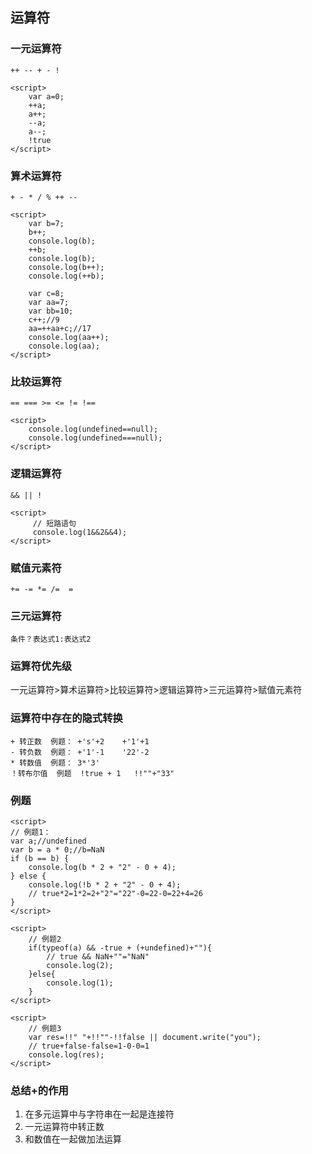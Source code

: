 ## 运算符

### 一元运算符  
    ++ -- + - ! 

	<script>
		var a=0;
		++a;
		a++;
		--a;
		a--;
		!true
	</script>

### 算术运算符  
    + - * / % ++ --

	<script>
		var b=7;
		b++;
		console.log(b);
		++b;
		console.log(b);
		console.log(b++);
		console.log(++b);

		var c=8;
		var aa=7;
		var bb=10;
		c++;//9
		aa=++aa+c;//17
		console.log(aa++);
		console.log(aa);
	</script>

### 比较运算符  
    == === >= <= != !==

	<script>
		console.log(undefined==null);
		console.log(undefined===null);
	</script>

### 逻辑运算符  
    && || !

	<script>
		 // 短路语句
		 console.log(1&&2&&4);
	</script> 

### 赋值元素符	
    += -= *= /=  =

### 三元运算符  
    条件？表达式1:表达式2

### 运算符优先级  

一元运算符>算术运算符>比较运算符>逻辑运算符>三元运算符>赋值元素符

### 运算符中存在的隐式转换

	+ 转正数  例题： +'s'+2    +'1'+1
	- 转负数  例题： +'1'-1    '22'-2
	* 转数值  例题： 3*'3'
	！转布尔值  例题  !true + 1   !!""+"33"

### 例题

    <script>
	// 例题1：
	var a;//undefined
	var b = a * 0;//b=NaN
	if (b == b) {
	    console.log(b * 2 + "2" - 0 + 4);
	} else {
	    console.log(!b * 2 + "2" - 0 + 4);
	    // true*2=1*2=2+"2"="22"-0=22-0=22+4=26
	}
    </script>	

    <script>
        // 例题2
        if(typeof(a) && -true + (+undefined)+""){
            // true && NaN+""="NaN"
            console.log(2);
        }else{
            console.log(1);
        }
    </script>	

    <script>
        // 例题3
        var res=!!" "+!!""-!!false || document.write("you");
        // true+false-false=1-0-0=1
        console.log(res);
    </script>

### 总结+的作用

1. 在多元运算中与字符串在一起是连接符
2. 一元运算符中转正数
3. 和数值在一起做加法运算